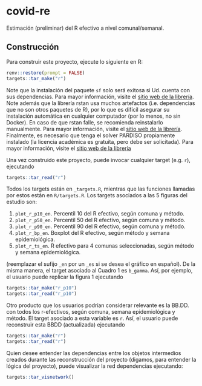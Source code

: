 # covid-re

Estimación (preliminar) del R efectivo a nivel comunal/semanal.

## Construcción

Para construir este proyecto, ejecute lo siguiente en R:

```r
renv::restore(prompt = FALSE)
targets::tar_make("r")
```

Note que la instalación del paquete `sf` solo será exitosa si Ud. cuenta con sus dependencias. Para mayor información, visite el [sitio web de la librería](https://r-spatial.github.io/sf/). Note además que la librería rstan usa muchos artefactos (i.e. dependencias que no son otros paquetes de R), por lo que es difícil asegurar su instalación automática en cualquier computador (por lo menos, no sin Docker). En caso de que rstan falle, se recomienda reinstalarlo manualmente. Para mayor información, visite el [sitio web de la librería](https://mc-stan.org/users/interfaces/rstan). Finalmente, es necesario que tenga el solver PARDISO propiamente instalado (la licencia académica es gratuita, pero debe ser solicitada). Para mayor información, visite el [sitio web de la librería](https://www.pardiso-project.org/)

Una vez construido este proyecto, puede invocar cualquier target (e.g. `r`), ejecutando

```r
targets::tar_read("r")
```

Todos los targets están en `_targets.R`, mientras que las funciones llamadas por estos están en `R/targets.R`. Los targets asociados a las 5 figuras del estudio son:

  1. `plot_r_p10_en`. Percentil 10 del R efectivo, según comuna y método.
  2. `plot_r_p50_en`. Percentil 50 del R efectivo, según comuna y método.
  3. `plot_r_p90_en`. Percentil 90 del R efectivo, según comuna y método.
  4. `plot_r_bp_en`. Boxplot del R efectivo, según método y semana epidemiológica.
  5. `plot_r_ts_en`. R efectivo para 4 comunas seleccionadas, según método y semana epidemiológica.

(reemplazar el sufijo `_en` por un `_es` si se desea el gráfico en español). De la misma manera, el target asociado al Cuadro 1 es `b_gamma`. Así, por ejemplo, el usuario puede replicar la figura 1 ejecutando

```r
targets::tar_make("r_p10")
targets::tar_read("r_p10")
```

Otro producto que los usuarios podrían considerar relevante es la BB.DD. con todos los r-efectivos, según comuna, semana epidemiológica y método. El target asociado a esta variable es `r`. Así, el usuario puede reconstruir esta BBDD (actualizada) ejecutando
```r
targets::tar_make("r")
targets::tar_read("r")
```

Quien desee entender las dependencias entre los objetos intermedios creados durante las reconstrucción del proyecto (digamos, para entender la lógica del proyecto), puede visualizar la red dependencias ejecutando:

```r
targets::tar_visnetwork()
``` 
